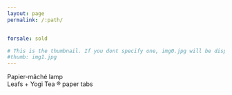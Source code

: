 ```yaml
---
layout: page
permalink: /:path/


forsale: sold

# This is the thumbnail. If you dont specify one, img0.jpg will be displayed
#thumb: img1.jpg
---
```

<div>
Papier-mâché lamp<br>
Leafs + Yogi Tea &reg; paper tabs
</div>

